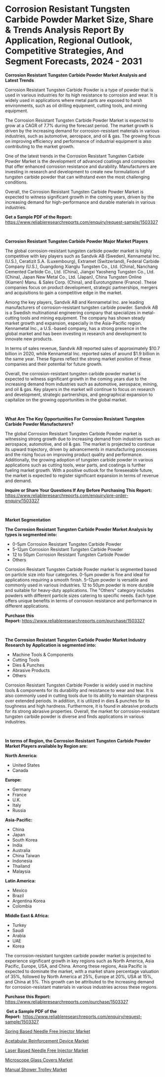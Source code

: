 <p><h1>Corrosion Resistant Tungsten Carbide Powder Market Size, Share & Trends Analysis Report By Application, Regional Outlook, Competitive Strategies, And Segment Forecasts, 2024 - 2031</h1></p><p><strong>Corrosion Resistant Tungsten Carbide Powder Market Analysis and Latest Trends</strong></p>
<p><p>Corrosion Resistant Tungsten Carbide Powder is a type of powder that is used in various industries for its high resistance to corrosion and wear. It is widely used in applications where metal parts are exposed to harsh environments, such as oil drilling equipment, cutting tools, and mining equipment.</p><p>The Corrosion Resistant Tungsten Carbide Powder Market is expected to grow at a CAGR of 7.7% during the forecast period. The market growth is driven by the increasing demand for corrosion-resistant materials in various industries, such as automotive, aerospace, and oil & gas. The growing focus on improving efficiency and performance of industrial equipment is also contributing to the market growth.</p><p>One of the latest trends in the Corrosion Resistant Tungsten Carbide Powder Market is the development of advanced coatings and composites that offer enhanced corrosion resistance and durability. Manufacturers are investing in research and development to create new formulations of tungsten carbide powder that can withstand even the most challenging conditions.</p><p>Overall, the Corrosion Resistant Tungsten Carbide Powder Market is expected to witness significant growth in the coming years, driven by the increasing demand for high-performance and durable materials in various industries.</p></p>
<p><strong>Get a Sample PDF of the Report:&nbsp;</strong> <a href="https://www.reliableresearchreports.com/enquiry/request-sample/1503327">https://www.reliableresearchreports.com/enquiry/request-sample/1503327</a></p>
<p>&nbsp;</p>
<p><strong>Corrosion Resistant Tungsten Carbide Powder Major Market Players</strong></p>
<p><p>The global corrosion-resistant tungsten carbide powder market is highly competitive with key players such as Sandvik AB (Sweden), Kennametal Inc. (U.S.), Ceratizit S.A. (Luxembourg), Extramet (Switzerland), Federal Carbide Company (U.S.), Guangdong Xianglu Tungsten Co., Ltd. (China), Nanchang Cemented Carbide Co., Ltd. (China), Jiangxi Yaosheng Tungsten Co., Ltd. (China), Japan New Metal Co., Ltd. (Japan), China Tungsten Online (Xiamen) Manu. & Sales Corp. (China), and Eurotungstene (France). These companies focus on product development, strategic partnerships, mergers and acquisitions to gain a competitive edge in the market.</p><p>Among the key players, Sandvik AB and Kennametal Inc. are leading manufacturers of corrosion-resistant tungsten carbide powder. Sandvik AB is a Swedish multinational engineering company that specializes in metal-cutting tools and mining equipment. The company has shown steady market growth and expansion, especially in the Asia-Pacific region. Kennametal Inc., a U.S.-based company, has a strong presence in the global market and has been investing in research and development to innovate new products.</p><p>In terms of sales revenue, Sandvik AB reported sales of approximately $10.7 billion in 2020, while Kennametal Inc. reported sales of around $1.9 billion in the same year. These figures reflect the strong market position of these companies and their potential for future growth.</p><p>Overall, the corrosion-resistant tungsten carbide powder market is expected to witness significant growth in the coming years due to the increasing demand from industries such as automotive, aerospace, mining, and oil & gas. Key players in the market will continue to focus on research and development, strategic partnerships, and geographical expansion to capitalize on the growing opportunities in the global market.</p></p>
<p>&nbsp;</p>
<p><strong>What Are The Key Opportunities For Corrosion Resistant Tungsten Carbide Powder Manufacturers?</strong></p>
<p><p>The global Corrosion Resistant Tungsten Carbide Powder market is witnessing strong growth due to increasing demand from industries such as aerospace, automotive, and oil & gas. The market is projected to continue its upward trajectory, driven by advancements in manufacturing processes and the rising focus on improving product quality and performance. Additionally, the growing adoption of tungsten carbide powder in various applications such as cutting tools, wear parts, and coatings is further fueling market growth. With a positive outlook for the foreseeable future, the market is expected to register significant expansion in terms of revenue and demand.</p></p>
<p><strong>Inquire or Share Your Questions If Any Before Purchasing This Report:</strong> <a href="https://www.reliableresearchreports.com/enquiry/pre-order-enquiry/1503327">https://www.reliableresearchreports.com/enquiry/pre-order-enquiry/1503327</a></p>
<p>&nbsp;</p>
<p><strong>Market Segmentation</strong></p>
<p><strong>The Corrosion Resistant Tungsten Carbide Powder Market Analysis by types is segmented into:</strong></p>
<p><ul><li>0-5μm Corrosion Resistant Tungsten Carbide Powder</li><li>5–12μm Corrosion Resistant Tungsten Carbide Powder</li><li>12 to 50μm Corrosion Resistant Tungsten Carbide Powder</li><li>Others</li></ul></p>
<p><p>Corrosion Resistant Tungsten Carbide Powder market is segmented based on particle size into four categories. 0-5μm powder is fine and ideal for applications requiring a smooth finish. 5–12μm powder is versatile and commonly used in various industries. 12 to 50μm powder is more durable and suitable for heavy-duty applications. The "Others" category includes powders with different particle sizes catering to specific needs. Each type offers unique benefits in terms of corrosion resistance and performance in different applications.</p></p>
<p><strong>Purchase this Report:&nbsp;</strong><a href="https://www.reliableresearchreports.com/purchase/1503327">https://www.reliableresearchreports.com/purchase/1503327</a></p>
<p>&nbsp;</p>
<p><strong>The Corrosion Resistant Tungsten Carbide Powder Market Industry Research by Application is segmented into:</strong></p>
<p><ul><li>Machine Tools & Components</li><li>Cutting Tools</li><li>Dies & Punches</li><li>Abrasive Products</li><li>Others</li></ul></p>
<p><p>Corrosion Resistant Tungsten Carbide Powder is widely used in machine tools & components for its durability and resistance to wear and tear. It is also commonly used in cutting tools due to its ability to maintain sharpness over extended periods. In addition, it is utilized in dies & punches for its toughness and high hardness. Furthermore, it is found in abrasive products for its strong abrasive properties. Overall, the market for corrosion-resistant tungsten carbide powder is diverse and finds applications in various industries.</p></p>
<p>&nbsp;</p>
<p><strong>In terms of Region, the Corrosion Resistant Tungsten Carbide Powder Market Players available by Region are:</strong></p>
<p>
    <p> <strong> North America: </strong>
        <ul>
            <li>United States</li>
            <li>Canada</li>
        </ul>
        </p> 
    <p> <strong> Europe: </strong>
        <ul>
            <li>Germany</li>
            <li>France</li>
            <li>U.K.</li>
            <li>Italy</li>
            <li>Russia</li>
        </ul>
        </p> 
    <p> <strong> Asia-Pacific: </strong>
        <ul>
            <li>China</li>
            <li>Japan</li>
            <li>South Korea</li>
            <li>India</li>
            <li>Australia</li>
            <li>China Taiwan</li>
            <li>Indonesia</li>
            <li>Thailand</li>
            <li>Malaysia</li>
        </ul>
        </p> 
    <p> <strong> Latin America: </strong>
        <ul>
            <li>Mexico</li>
            <li>Brazil</li>
            <li>Argentina Korea</li>
            <li>Colombia</li>
        </ul>
        </p> 
    <p> <strong> Middle East & Africa: </strong>
        <ul>
            <li>Turkey</li>
            <li>Saudi</li>
            <li>Arabia</li>
            <li>UAE</li>
            <li>Korea</li>
        </ul>
    </p>
    </p>
<p><p>The corrosion-resistant tungsten carbide powder market is projected to experience significant growth in key regions such as North America, Asia Pacific, Europe, USA, and China. Among these regions, Asia Pacific is expected to dominate the market, with a market share percentage valuation of 35%, followed by North America at 25%, Europe at 20%, USA at 15%, and China at 5%. This growth can be attributed to the increasing demand for corrosion-resistant materials in various industries across these regions.</p></p>
<p><strong>Purchase this Report: </strong><a href="https://www.reliableresearchreports.com/purchase/1503327">https://www.reliableresearchreports.com/purchase/1503327</a></p>
<p>&nbsp;<strong>Get a Sample PDF of the Report:&nbsp;&nbsp;</strong><a href="https://www.reliableresearchreports.com/enquiry/request-sample/1503327">https://www.reliableresearchreports.com/enquiry/request-sample/1503327</a></p>
<p><strong></strong></p>
<p><p><a href="https://medium.com/@kyliemorgan1913/spring-based-needle-free-injector-market-research-report-its-history-and-forecast-2024-to-2031-32120cc1a16e">Spring Based Needle Free Injector Market</a></p><p><a href="https://medium.com/@kejsioni/acetabular-reinforcement-device-market-report-reveals-the-latest-trends-and-growth-opportunities-of-a6f2d1fd58a6">Acetabular Reinforcement Device Market</a></p><p><a href="https://medium.com/@kyliemorgan1913/laser-based-needle-free-injector-nbsp-market-focuses-on-market-share-size-and-projected-forecast-07b0039edfe1">Laser Based Needle Free Injector Market</a></p><p><a href="https://github.com/tamvrosiya/Market-Research-Report-List-2/blob/main/microscope-glass-covers-market.md">Microscope Glass Covers Market</a></p><p><a href="https://github.com/pizolina/Market-Research-Report-List-3/blob/main/manual-shower-trolley-market.md">Manual Shower Trolley Market</a></p></p>